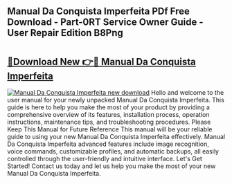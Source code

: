 ## Manual Da Conquista Imperfeita PDf Free Download - Part-0RT Service Owner Guide - User Repair Edition B8Png

# <h2><a href="http://bc38286.oget.top/?id=Manual+Da+Conquista+Imperfeita">🔗Download New 👉🔴 Manual Da Conquista Imperfeita</a></h2>

[![Manual Da Conquista Imperfeita new download](https://i.imgur.com/5g1atiW.png)](http://bc38286.oget.top/?id=Manual+Da+Conquista+Imperfeita)
Hello and welcome to the user manual for your newly unpacked Manual Da Conquista Imperfeita. This guide is here to help you make the most of your product by providing a comprehensive overview of its features, installation process, operation instructions, maintenance tips, and troubleshooting procedures. Please Keep This Manual for Future Reference This manual will be your reliable guide to using your new Manual Da Conquista Imperfeita effectively. Manual Da Conquista Imperfeita advanced features include image recognition, voice commands, customizable profiles, and automatic backups, all easily controlled through the user-friendly and intuitive interface. Let's Get Started! Contact us today and let us help you make the most of your new Manual Da Conquista Imperfeita.
